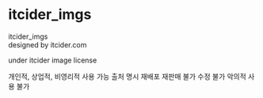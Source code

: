 # itcider_imgs
itcider_imgs<br>
designed by itcider.com

under itcider image license

개인적, 상업적, 비영리적 사용 가능
출처 명시
재배포 재판매 불가
수정 불가
악의적 사용 불가
